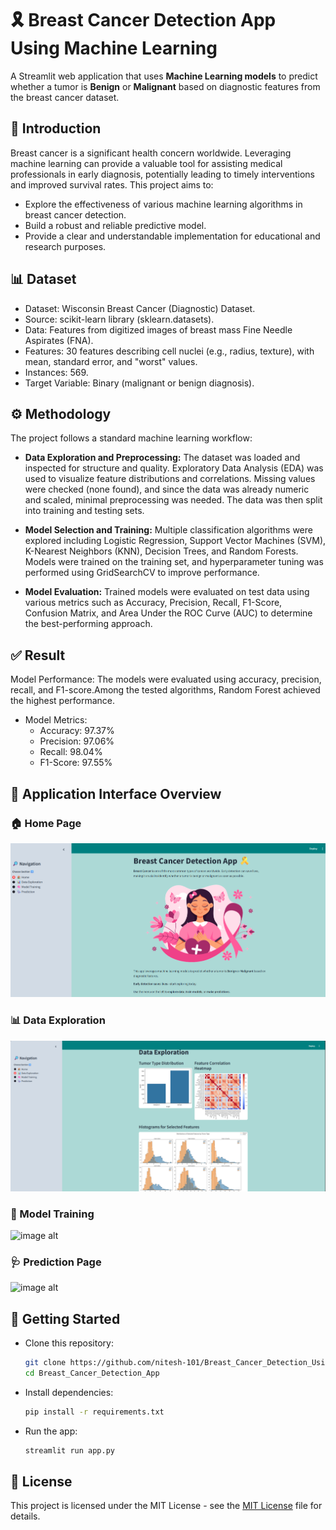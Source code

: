 # 🎗️ Breast Cancer Detection App Using Machine Learning
A Streamlit web application that uses **Machine Learning models** to predict whether a tumor is **Benign** or **Malignant** based on diagnostic features from the breast cancer dataset.

## 📖 Introduction 

Breast cancer is a significant health concern worldwide. Leveraging machine learning can provide a valuable tool for assisting medical professionals in early diagnosis, potentially leading to timely interventions and improved survival rates. This project aims to:
* Explore the effectiveness of various machine learning algorithms in breast cancer detection.
* Build a robust and reliable predictive model.
* Provide a clear and understandable implementation for educational and research purposes.

## 📊 Dataset

* Dataset: Wisconsin Breast Cancer (Diagnostic) Dataset.
* Source: scikit-learn library (sklearn.datasets).
* Data: Features from digitized images of breast mass Fine Needle Aspirates (FNA).
* Features: 30 features describing cell nuclei (e.g., radius, texture), with mean, standard error, and "worst" values.
* Instances: 569.
* Target Variable: Binary (malignant or benign diagnosis).

## ⚙️ Methodology
The project follows a standard machine learning workflow:
* **Data Exploration and Preprocessing:**
The dataset was loaded and inspected for structure and quality. Exploratory Data Analysis (EDA) was used to visualize feature distributions and correlations. Missing values were checked (none found), and since the data was already numeric and scaled, minimal preprocessing was needed. The data was then split into training and testing sets.

* **Model Selection and Training:**
Multiple classification algorithms were explored including Logistic Regression, Support Vector Machines (SVM), K-Nearest Neighbors (KNN), Decision Trees, and Random Forests. Models were trained on the training set, and hyperparameter tuning was performed using GridSearchCV to improve performance.

* **Model Evaluation:**
Trained models were evaluated on test data using various metrics such as Accuracy, Precision, Recall, F1-Score, Confusion Matrix, and Area Under the ROC Curve (AUC) to determine the best-performing approach.

## ✅ Result
Model Performance:
The models were evaluated using accuracy, precision, recall, and F1-score.Among the tested algorithms, Random Forest achieved the highest performance.
* Model Metrics:
     * Accuracy: 97.37%     
     * Precision: 97.06%     
     * Recall: 98.04%      
     * F1-Score: 97.55%

## 📸 Application Interface Overview
### 🏠 Home Page
![image alt](https://github.com/nitesh-101/Breast_Cancer_Detection_Using_ML/blob/main/app_screenshots/homepage.png?raw=true)

### 📊 Data Exploration
![image alt](https://github.com/nitesh-101/Breast_Cancer_Detection_Using_ML/blob/main/app_screenshots/data_exploration.png?raw=true)

### 🧠 Model Training
![image alt]()

### 🩺 Prediction Page
![image alt]()
## 🚀 Getting Started

* Clone this repository:
   ```bash
   git clone https://github.com/nitesh-101/Breast_Cancer_Detection_Using_ML.git
   cd Breast_Cancer_Detection_App

* Install dependencies:
   ```bash
   pip install -r requirements.txt

* Run the app:
   ```bash
   streamlit run app.py

## 📄 License
This project is licensed under the MIT License - see the [MIT License](LICENSE) file for details.
                                                                                                                   

